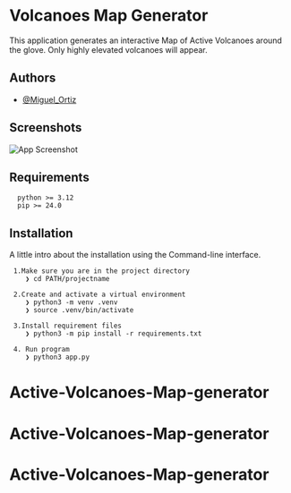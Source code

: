 # Volcanoes Map Generator

This application generates an interactive Map of Active Volcanoes  around the glove.
Only highly elevated volcanoes will appear. 



## Authors

- [@Miguel_Ortiz](https://github.com/miguel-2020)


## Screenshots

![App Screenshot](https://via.placeholder.com/468x300?text=App+Screenshot+Here)


## Requirements
```
  python >= 3.12
  pip >= 24.0
```
## Installation
A little intro about the installation using the Command-line interface.

```
 1.Make sure you are in the project directory
    ❯ cd PATH/projectname

 2.Create and activate a virtual environment
    ❯ python3 -m venv .venv
    ❯ source .venv/bin/activate

 3.Install requirement files
    ❯ python3 -m pip install -r requirements.txt

 4. Run program
    ❯ python3 app.py   

```
    
# Active-Volcanoes-Map-generator
# Active-Volcanoes-Map-generator
# Active-Volcanoes-Map-generator
